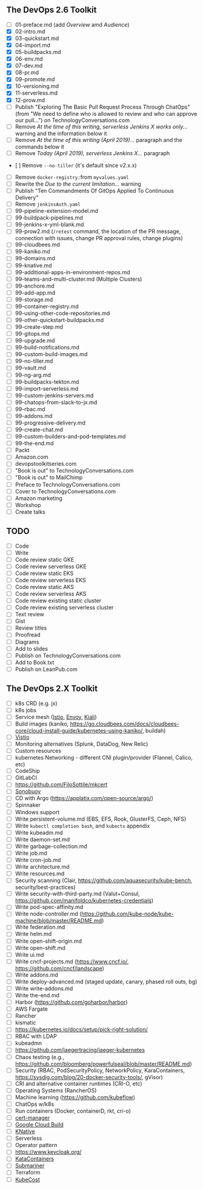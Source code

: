 ## The DevOps 2.6 Toolkit

- [ ] 01-preface.md (add *Overview* amd *Audience*)
- [X] 02-intro.md
- [X] 03-quickstart.md
- [X] 04-import.md
- [X] 05-buildpacks.md
- [X] 06-env.md
- [X] 07-dev.md
- [X] 08-pr.md
- [X] 09-promote.md
- [X] 10-versioning.md
- [X] 11-serverless.md
- [X] 12-prow.md
- [ ] Publish "Exploring The Basic Pull Request Process Through ChatOps" (from "We need to define who is allowed to review and who can approve our pull...") on TechnologyConversations.com 
- [ ] Remove *At the time of this writing, serverless Jenkins X works only...* warning and the information below it
- [ ] Remove *At the time of this writing (April 2019)...* paragraph and the commands below it
- [ ] Remove *Today (April 2019), serverless Jenkins X...* paragraph
- [ ] Remove `--no-tiller` (it's default since v2.x.x)
- [ ] Remove `docker-registry:`from `myvalues.yaml`
- [ ] Rewrite the *Due to the current limitation...* warning
- [ ] Publish "Ten Commandments Of GitOps Applied To Continuous Delivery"
- [ ] Remove `jenkinsAuth.yaml`
- [ ] 99-pipeline-extension-model.md
- [ ] 99-buildpack-pipelines.md
- [ ] 99-jenkins-x-yml-blank.md
- [ ] 99-prow2.md (`/retest` command, the location of the PR message, connection with issues, change PR approval rules, change plugins)
- [ ] 99-cloudbees.md
- [ ] 99-kaniko.md
- [ ] 99-domains.md
- [ ] 99-knative.md
- [ ] 99-additional-apps-in-environment-repos.md
- [ ] 99-teams-and-multi-cluster.md (Multiple Clusters)
- [ ] 99-anchore.md
- [ ] 99-add-app.md
- [ ] 99-storage.md
- [ ] 99-container-registry.md
- [ ] 99-using-other-code-repositories.md
- [ ] 99-other-quickstart-buildpacks.md
- [ ] 99-create-step.md
- [ ] 99-gitops.md
- [ ] 99-upgrade.md
- [ ] 99-build-notifications.md
- [ ] 99-custom-build-images.md
- [ ] 99-no-tiller.md
- [ ] 99-vault.md
- [ ] 99-ng-arg.md
- [ ] 99-buildpacks-tekton.md
- [ ] 99-import-serverless.md
- [ ] 99-custom-jenkins-servers.md
- [ ] 99-chatops-from-slack-to-jx.md
- [ ] 99-rbac.md
- [ ] 99-addons.md
- [ ] 99-progressive-delivery.md
- [ ] 99-create-chat.md
- [ ] 99-custom-builders-and-pod-templates.md
- [ ] 99-the-end.md
- [ ] Packt
- [ ] Amazon.com
- [ ] devopstoolkitseries.com
- [ ] "Book is out" to TechnologyConversations.com
- [ ] "Book is out" to MailChimp
- [ ] Preface to TechnologyConversations.com
- [ ] Cover to TechnologyConversations.com
- [ ] Amazon marketing
- [ ] Workshop
- [ ] Create talks

## TODO

- [ ] Code
- [ ] Write
- [ ] Code review static GKE
- [ ] Code review serverless GKE
- [ ] Code review static EKS
- [ ] Code review serverless EKS
- [ ] Code review static AKS
- [ ] Code review serverless AKS
- [ ] Code review existing static cluster
- [ ] Code review existing serverless cluster
- [ ] Text review
- [ ] Gist
- [ ] Review titles
- [ ] Proofread
- [ ] Diagrams
- [ ] Add to slides
- [ ] Publish on TechnologyConversations.com
- [ ] Add to Book.txt
- [ ] Publish on LeanPub.com

## The DevOps 2.X Toolkit

- [ ] k8s CRD (e.g. jx)
- [ ] k8s jobs
- [ ] Service mesh ([Istio](https://istio.io/), [Envoy](https://www.envoyproxy.io/), [Kiali](https://github.com/kiali/kiali))
- [ ] Build images (kaniko, https://go.cloudbees.com/docs/cloudbees-core/cloud-install-guide/kubernetes-using-kaniko/, buildah)
- [ ] [Vistio](https://github.com/nmnellis/vistio)
- [ ] Monitoring alternatives (Splunk, DataDog, New Relic)
- [ ] Custom resources
- [ ] kubernetes Networking - different CNI plugin/provider (Flannel, Calico, etc)
- [ ] CodeShip
- [ ] GitLabCI
- [ ] https://github.com/FiloSottile/mkcert 
- [ ] [Sonobuoy](https://github.com/heptio/sonobuoy) 
- [ ] CD with Argo (https://applatix.com/open-source/argo/)
- [ ] Spinnaker
- [ ] Windows support
- [ ] Write persistent-volume.md (EBS, EFS, Rook, GlusterFS, Ceph, NFS)
- [ ] Write `kubectl completion bash`, and `kubectx` appendix
- [ ] Write kubeadm.md
- [ ] Write daemon-set.md
- [ ] Write garbage-collection.md
- [ ] Write job.md
- [ ] Write cron-job.md
- [ ] Write architecture.md
- [ ] Write resources.md
- [ ] Security scanning (Clair, https://github.com/aquasecurity/kube-bench, security/best-practices)
- [ ] Write security-with-third-party.md (Valut+Consul, https://github.com/manifoldco/kubernetes-credentials)
- [ ] Write pod-spec-affinity.md
- [ ] Write node-controller.md (https://github.com/kube-node/kube-machine/blob/master/README.md)
- [ ] Write federation.md
- [ ] Write helm.md
- [ ] Write open-shift-origin.md
- [ ] Write open-shift.md
- [ ] Write ui.md
- [ ] Write cncf-projects.md (https://www.cncf.io/, https://github.com/cncf/landscape)
- [ ] Write addons.md
- [ ] Write deploy-advanced.md (staged update, canary, phased roll outs, bg)
- [ ] Write write-addons.md
- [ ] Write the-end.md
- [ ] Harbor (https://github.com/goharbor/harbor)
- [ ] AWS Fargate
- [ ] Rancher
- [ ] kismatic
- [ ] https://kubernetes.io/docs/setup/pick-right-solution/
- [ ] RBAC with LDAP
- [ ] kubeadmn
- [ ] https://github.com/jaegertracing/jaeger-kubernetes
- [ ] Chaos testing (e.g., https://github.com/bloomberg/powerfulseal/blob/master/README.md)
- [ ] Security (RBAC, PodSecurityPolicy, NetworkPolicy, KaraContainers, https://sysdig.com/blog/20-docker-security-tools/, gVisor)
- [ ] CRI and alternative container runtimes (CRI-O, etc)
- [ ] Operating Systems (RancherOS)
- [ ] Machine learning (https://github.com/kubeflow)
- [ ] ChatOps w/k8s
- [ ] Run containers (Docker, containerD, rkt, cri-o)
- [ ] [cert-manager](https://github.com/jetstack/cert-manager)
- [ ] [Google Cloud Build](https://cloud.google.com/cloud-build/docs/)
- [ ] [KNative](https://github.com/knative/)
- [ ] Serverless
- [ ] Operator pattern
- [ ] https://www.keycloak.org/
- [ ] [KataContainers](https://katacontainers.io/)
- [ ] [Submariner](https://submariner.io/)
- [ ] Terraform
- [ ] [KubeCost](https://kubecost.com/)